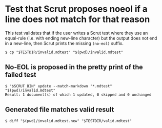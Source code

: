 # Test that Scrut proposes noeol if a line does not match for that reason

This test validates that if the user writes a Scrut test where they use an equal-rule (i.e. with ending new-line
character) but the output does not end in a new-line, then Scrut prints the missing `(no-eol)` suffix.


```scrut
$ cp "$TESTDIR/invalid.mdtest" "$(pwd)/invalid.mdtest"
```

## No-EOL is proposed in the pretty print of the failed test

```scrut
$ "$SCRUT_BIN" update --match-markdown "*.mdtest" "$(pwd)/invalid.mdtest"
Result: 1 document(s) of which 1 updated, 0 skipped and 0 unchanged
```

## Generated file matches valid result

```scrut
$ diff "$(pwd)/invalid.mdtest.new" "$TESTDIR/valid.mdtest"
```
